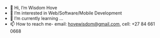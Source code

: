 - 👋 Hi, I’m Wisdom Hove
- 👀 I’m interested in Web/Software/Mobile Development
- 🌱 I’m currently learning ...
- 📫 How to reach me- email: hovewisdom@gmail.com, cell: +27 84 661 0668

<!---
WisdomHove/WisdomHove is a ✨ special ✨ repository because its `README.md` (this file) appears on your GitHub profile.
You can click the Preview link to take a look at your changes.
--->
